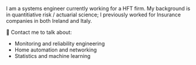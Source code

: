 I am a systems engineer currently working for a HFT firm. My background is in quantitiative risk / actuarial science; I previously worked for Insurance companies in both Ireland and Italy.

💬 Contact me to talk about:
-  Monitoring and reliability engineering
-  Home automation and networking
-  Statistics and machine learning 

<!--
**eoinlarkin/eoinlarkin** is a ✨ _special_ ✨ repository because its `README.md` (this file) appears on your GitHub profile.

Here are some ideas to get you started:

- 🔭 I’m currently working on ...
- 🌱 I’m currently learning ...
- 👯 I’m looking to collaborate on ...
- 🤔 I’m looking for help with ...
- 💬 Ask me about ...
- 📫 How to reach me: ...
- 😄 Pronouns: ...
- ⚡ Fun fact: ...
-->
